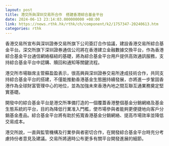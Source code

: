 ```yaml
---
layout: post
title: 港交所與深圳交易所合作　搭建香港綜合基金平台
date: 2024-06-13 23:14:03.000000000 +08:00
link: https://news.rthk.hk/rthk/ch/component/k2/1757347-20240613.htm
categories: rthk
---
```


香港交易所宣布與深圳證券交易所旗下公司簽訂合作協議，建設香港交易所綜合基金平台。深交所旗下深圳證券通信公司將在香港建立金融數據交換平台，作為香港綜合基金平台通信網絡樞紐的基礎，將為綜合基金平台用戶提供高效通訊服務，支持綜合基金平台中認購、贖回和通知等關鍵流程。

港交所市場聯席主管蘇盈盈表示，很高興與深圳證券交易所達成技術合作，共同支持綜合基金平台的搭建，不僅能推動香港基金生態圈持續發展，亦將進一步鞏固香港作為全球財富管理中心的地位，並為加強未來香港內地之間互聯互通業務奠定堅實基礎。

開發中的綜合基金平台是港交所準備打造的一個覆蓋香港整個基金分銷網絡及基金生態系統的平台，目的為降低行業准入門檻，使市場參與者能夠更便捷地向客戶分銷基金產品。綜合基金平台將有助於拓寬香港基金分銷網絡、提高市場效率並降低交易成本。

港交所說，一直與監管機構及行業參與者密切合作，在開發綜合基金平台時充分考慮持份者意見及建議。交易所將適時公布更多有關平台開發進展的細節。
